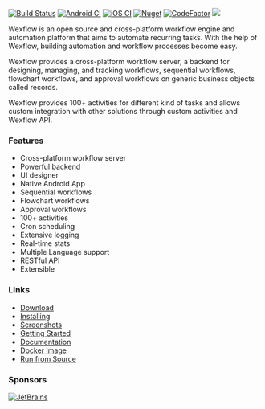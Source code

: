 [![Build Status](https://aelassas.visualstudio.com/wexflow/_apis/build/status/aelassas.wexflow?branchName=main)](https://aelassas.visualstudio.com/wexflow/_build/latest?definitionId=3&branchName=main) [![Android CI](https://github.com/aelassas/wexflow/actions/workflows/android.yml/badge.svg)](https://github.com/aelassas/wexflow/actions/workflows/android.yml) [![iOS CI](https://github.com/aelassas/wexflow/actions/workflows/ios.yml/badge.svg)](https://github.com/aelassas/wexflow/actions/workflows/ios.yml) [![Nuget](https://img.shields.io/nuget/dt/wexflow)](https://www.nuget.org/packages/Wexflow/) [![CodeFactor](https://www.codefactor.io/repository/github/aelassas/wexflow/badge)](https://www.codefactor.io/repository/github/aelassas/wexflow) [![](https://tokei.rs/b1/github/aelassas/wexflow)](https://github.com/aelassas/wexflow)

Wexflow is an open source and cross-platform workflow engine and automation platform that aims to automate recurring tasks. With the help of Wexflow, building automation and workflow processes become easy.

Wexflow provides a cross-platform workflow server, a backend for designing, managing, and tracking workflows, sequential workflows, flowchart workflows, and approval workflows on generic business objects called records.

Wexflow provides 100+ activities for different kind of tasks and allows custom integration with other solutions through custom activities and Wexflow API.

### Features

* Cross-platform workflow server
* Powerful backend
* UI designer
* Native Android App
* Sequential workflows
* Flowchart workflows
* Approval workflows
* 100+ activities
* Cron scheduling
* Extensive logging
* Real-time stats
* Multiple Language support
* RESTful API
* Extensible

### Links

* [Download](https://github.com/aelassas/wexflow/releases/latest)
* [Installing](https://github.com/aelassas/wexflow/wiki/Installing)
* [Screenshots](https://github.com/aelassas/wexflow/wiki/Screenshots)
* [Getting Started](https://github.com/aelassas/wexflow/wiki/Getting-Started)
* [Documentation](https://github.com/aelassas/wexflow/wiki)
* [Docker Image](https://github.com/aelassas/wexflow/wiki/Docker)
* [Run from Source](https://github.com/aelassas/wexflow/wiki/Run-From-Source)

### Sponsors

[![JetBrains](https://wexflow.github.io/content/jetbrains.png)](https://www.jetbrains.com/)
